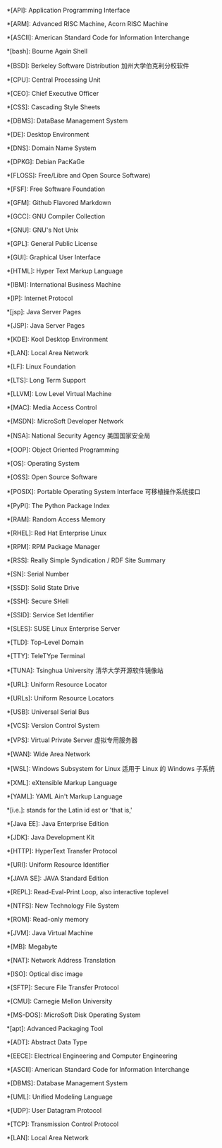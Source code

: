 *[API]: Application Programming Interface

*[ARM]: Advanced RISC Machine, Acorn RISC Machine

*[ASCII]: American Standard Code for Information Interchange

*[bash]: Bourne Again Shell

*[BSD]: Berkeley Software Distribution 加州大学伯克利分校软件

*[CPU]: Central Processing Unit

*[CEO]: Chief Executive Officer

*[CSS]: Cascading Style Sheets

*[DBMS]: DataBase Management System

*[DE]: Desktop Environment

*[DNS]: Domain Name System

*[DPKG]: Debian PacKaGe

*[FLOSS]: Free/Libre and Open Source Software)

*[FSF]: Free Software Foundation

*[GFM]: Github Flavored Markdown

*[GCC]: GNU Compiler Collection

*[GNU]: GNU's Not Unix

*[GPL]: General Public License

*[GUI]: Graphical User Interface

*[HTML]: Hyper Text Markup Language

*[IBM]: International Business Machine

*[IP]: Internet Protocol

*[jsp]: Java Server Pages

*[JSP]: Java Server Pages

*[KDE]: Kool Desktop Environment

*[LAN]: Local Area Network

*[LF]: Linux Foundation

*[LTS]: Long Term Support

*[LLVM]: Low Level Virtual Machine

*[MAC]: Media Access Control

*[MSDN]: MicroSoft Developer Network

*[NSA]: National Security Agency 美国国家安全局

*[OOP]: Object Oriented Programming

*[OS]: Operating System

*[OSS]: Open Source Software

*[POSIX]: Portable Operating System Interface 可移植操作系统接口

*[PyPI]: The Python Package Index

*[RAM]: Random Access Memory

*[RHEL]: Red Hat Enterprise Linux

*[RPM]: RPM Package Manager

*[RSS]: Really Simple Syndication / RDF Site Summary

*[SN]: Serial Number

*[SSD]: Solid State Drive

*[SSH]: Secure SHell

*[SSID]: Service Set Identifier

*[SLES]: SUSE Linux Enterprise Server

*[TLD]: Top-Level Domain

*[TTY]: TeleTYpe Terminal

*[TUNA]: Tsinghua University 清华大学开源软件镜像站

*[URL]: Uniform Resource Locator

*[URLs]: Uniform Resource Locators

*[USB]: Universal Serial Bus

*[VCS]: Version Control System

*[VPS]: Virtual Private Server 虚拟专用服务器

*[WAN]: Wide Area Network

*[WSL]: Windows Subsystem for Linux 适用于 Linux 的 Windows 子系统

*[XML]: eXtensible Markup Language

*[YAML]: YAML Ain't Markup Language

*[i.e.]: stands for the Latin id est or 'that is,'

*[Java EE]: Java Enterprise Edition

*[JDK]: Java Development Kit

*[HTTP]: HyperText Transfer Protocol

*[URI]: Uniform Resource Identifier

*[JAVA SE]: JAVA Standard Edition

*[REPL]: Read-Eval-Print Loop, also interactive toplevel

*[NTFS]: New Technology File System

*[ROM]: Read-only memory

*[JVM]: Java Virtual Machine

*[MB]: Megabyte

*[NAT]: Network Address Translation

*[ISO]: Optical disc image

*[SFTP]: Secure File Transfer Protocol

*[CMU]: Carnegie Mellon University

*[MS-DOS]: MicroSoft Disk Operating System

*[apt]: Advanced Packaging Tool

*[ADT]: Abstract Data Type

*[EECE]: Electrical Engineering and Computer Engineering

*[ASCII]: American Standard Code for Information Interchange

*[DBMS]: Database Management System

*[UML]: Unified Modeling Language

*[UDP]: User Datagram Protocol

*[TCP]: Transmission Control Protocol

*[LAN]: Local Area Network
